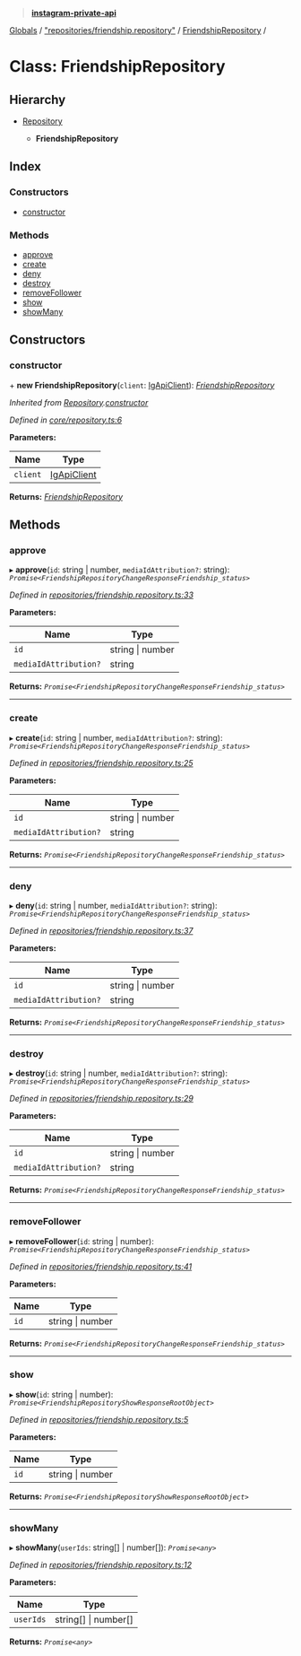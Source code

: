 > **[instagram-private-api](../README.md)**

[Globals](../README.md) / ["repositories/friendship.repository"](../modules/_repositories_friendship_repository_.md) / [FriendshipRepository](_repositories_friendship_repository_.friendshiprepository.md) /

# Class: FriendshipRepository

## Hierarchy

* [Repository](_core_repository_.repository.md)

  * **FriendshipRepository**

## Index

### Constructors

* [constructor](_repositories_friendship_repository_.friendshiprepository.md#constructor)

### Methods

* [approve](_repositories_friendship_repository_.friendshiprepository.md#approve)
* [create](_repositories_friendship_repository_.friendshiprepository.md#create)
* [deny](_repositories_friendship_repository_.friendshiprepository.md#deny)
* [destroy](_repositories_friendship_repository_.friendshiprepository.md#destroy)
* [removeFollower](_repositories_friendship_repository_.friendshiprepository.md#removefollower)
* [show](_repositories_friendship_repository_.friendshiprepository.md#show)
* [showMany](_repositories_friendship_repository_.friendshiprepository.md#showmany)

## Constructors

###  constructor

\+ **new FriendshipRepository**(`client`: [IgApiClient](_core_client_.igapiclient.md)): *[FriendshipRepository](_repositories_friendship_repository_.friendshiprepository.md)*

*Inherited from [Repository](_core_repository_.repository.md).[constructor](_core_repository_.repository.md#constructor)*

*Defined in [core/repository.ts:6](https://github.com/dilame/instagram-private-api/blob/173bc62/src/core/repository.ts#L6)*

**Parameters:**

Name | Type |
------ | ------ |
`client` | [IgApiClient](_core_client_.igapiclient.md) |

**Returns:** *[FriendshipRepository](_repositories_friendship_repository_.friendshiprepository.md)*

## Methods

###  approve

▸ **approve**(`id`: string | number, `mediaIdAttribution?`: string): *`Promise<FriendshipRepositoryChangeResponseFriendship_status>`*

*Defined in [repositories/friendship.repository.ts:33](https://github.com/dilame/instagram-private-api/blob/173bc62/src/repositories/friendship.repository.ts#L33)*

**Parameters:**

Name | Type |
------ | ------ |
`id` | string \| number |
`mediaIdAttribution?` | string |

**Returns:** *`Promise<FriendshipRepositoryChangeResponseFriendship_status>`*

___

###  create

▸ **create**(`id`: string | number, `mediaIdAttribution?`: string): *`Promise<FriendshipRepositoryChangeResponseFriendship_status>`*

*Defined in [repositories/friendship.repository.ts:25](https://github.com/dilame/instagram-private-api/blob/173bc62/src/repositories/friendship.repository.ts#L25)*

**Parameters:**

Name | Type |
------ | ------ |
`id` | string \| number |
`mediaIdAttribution?` | string |

**Returns:** *`Promise<FriendshipRepositoryChangeResponseFriendship_status>`*

___

###  deny

▸ **deny**(`id`: string | number, `mediaIdAttribution?`: string): *`Promise<FriendshipRepositoryChangeResponseFriendship_status>`*

*Defined in [repositories/friendship.repository.ts:37](https://github.com/dilame/instagram-private-api/blob/173bc62/src/repositories/friendship.repository.ts#L37)*

**Parameters:**

Name | Type |
------ | ------ |
`id` | string \| number |
`mediaIdAttribution?` | string |

**Returns:** *`Promise<FriendshipRepositoryChangeResponseFriendship_status>`*

___

###  destroy

▸ **destroy**(`id`: string | number, `mediaIdAttribution?`: string): *`Promise<FriendshipRepositoryChangeResponseFriendship_status>`*

*Defined in [repositories/friendship.repository.ts:29](https://github.com/dilame/instagram-private-api/blob/173bc62/src/repositories/friendship.repository.ts#L29)*

**Parameters:**

Name | Type |
------ | ------ |
`id` | string \| number |
`mediaIdAttribution?` | string |

**Returns:** *`Promise<FriendshipRepositoryChangeResponseFriendship_status>`*

___

###  removeFollower

▸ **removeFollower**(`id`: string | number): *`Promise<FriendshipRepositoryChangeResponseFriendship_status>`*

*Defined in [repositories/friendship.repository.ts:41](https://github.com/dilame/instagram-private-api/blob/173bc62/src/repositories/friendship.repository.ts#L41)*

**Parameters:**

Name | Type |
------ | ------ |
`id` | string \| number |

**Returns:** *`Promise<FriendshipRepositoryChangeResponseFriendship_status>`*

___

###  show

▸ **show**(`id`: string | number): *`Promise<FriendshipRepositoryShowResponseRootObject>`*

*Defined in [repositories/friendship.repository.ts:5](https://github.com/dilame/instagram-private-api/blob/173bc62/src/repositories/friendship.repository.ts#L5)*

**Parameters:**

Name | Type |
------ | ------ |
`id` | string \| number |

**Returns:** *`Promise<FriendshipRepositoryShowResponseRootObject>`*

___

###  showMany

▸ **showMany**(`userIds`: string[] | number[]): *`Promise<any>`*

*Defined in [repositories/friendship.repository.ts:12](https://github.com/dilame/instagram-private-api/blob/173bc62/src/repositories/friendship.repository.ts#L12)*

**Parameters:**

Name | Type |
------ | ------ |
`userIds` | string[] \| number[] |

**Returns:** *`Promise<any>`*